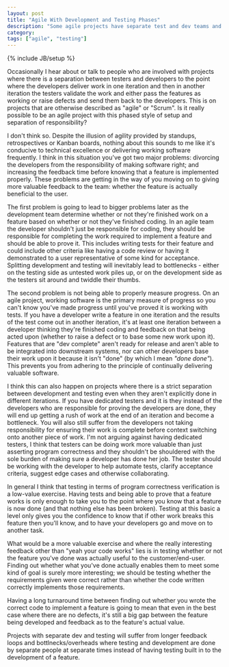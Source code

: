 ```yaml
---
layout: post
title: "Agile With Development and Testing Phases"
description: "Some agile projects have separate test and dev teams and some even run their testing in the iteration after the development. Can these projects really be agile?"
category: 
tags: ["agile", "testing"]
---
```

{% include JB/setup %}

Occasionally I hear about or talk to people who are involved with projects where there is a separation between testers and developers to the point where the developers deliver work in one iteration and then in another iteration the testers validate the work and either pass the features as working or raise defects and send them back to the developers. This is on projects that are otherwise described as "agile" or "Scrum". Is it really possible to be an agile project with this phased style of setup and separation of responsibility?

I don't think so. Despite the illusion of agility provided by standups, retrospectives or Kanban boards, nothing about this sounds to me like it's conducive to technical excellence or delivering working software frequently. I think in this situation you've got two major problems: divorcing the developers from the responsibility of making software right; and increasing the feedback time before knowing that a feature is implemented properly. These problems are getting in the way of you moving on to giving more valuable feedback to the team: whether the feature is actually beneficial to the user.

The first problem is going to lead to bigger problems later as the development team determine whether or not they're finished work on a feature based on whether or not they've finished coding. In an agile team the developer shouldn't just be responsible for coding, they should be responsible for completing the work required to implement a feature and should be able to prove it. This includes writing tests for their feature and could include other criteria like having a code review or having it demonstrated to a user representative of some kind for acceptance. Splitting development and testing will inevitably lead to bottlenecks - either on the testing side as untested work piles up, or on the development side as the testers sit around and twiddle their thumbs.

The second problem is not being able to properly measure progress. On an agile project, working software is the primary measure of progress so you can't know you've made progress until you've proved it is working with tests. If you have a developer write a feature in one iteration and the results of the test come out in another iteration, it's at least one iteration between a developer thinking they're finished coding and feedback on that being acted upon (whether to raise a defect or to base some new work upon it). Features that are "dev complete" aren't ready for release and aren't able to be integrated into downstream systems, nor can other developers base their work upon it because it isn't "done" (by which I mean *"done done"*). This prevents you from adhering to the principle of continually delivering valuable software.

I think this can also happen on projects where there is a strict separation between development and testing even when they aren't explicitly done in different iterations. If you have dedicated testers and it is they instead of the developers who are responsible for proving the developers are done, they will end up getting a rush of work at the end of an iteration and become a bottleneck. You will also still suffer from the developers not taking responsibility for ensuring their work is complete before context switching onto another piece of work. I'm not arguing against having dedicated testers, I think that testers can be doing work more valuable than just asserting program correctness and they shouldn't be shouldered with the sole burden of making sure a developer has done her job. The tester should be working with the developer to help automate tests, clarify acceptance criteria, suggest edge cases and otherwise collaborating.

In general I think that testing in terms of program correctness verification is a low-value exercise. Having tests and being able to prove that a feature works is only enough to take you to the point where you know that a feature is now done (and that nothing else has been broken). Testing at this basic a level only gives you the confidence to know that if other work breaks this feature then you'll know, and to have your developers go and move on to another task.

What would be a more valuable exercise and where the really interesting feedback other than "yeah your code works" lies is in testing whether or not the feature you've done was actually useful to the customer/end-user. Finding out whether what you've done actually enables them to meet some kind of goal is surely more interesting; we should be testing whether the requirements given were correct rather than whether the code written correctly implements those requirements.

Having a long turnaround time between finding out whether you wrote the correct code to implement a feature is going to mean that even in the best case where there are no defects, it's still a big gap between the feature being developed and feedback as to the feature's actual value.

Projects with separate dev and testing will suffer from longer feedback loops and bottlnecks/overheads where testing and development are done by separate people at separate times instead of having testing built in to the development of a feature.